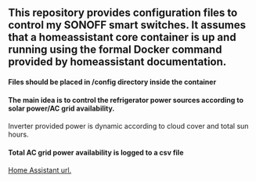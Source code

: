 <h2> This repository provides configuration files to control my SONOFF smart switches. It assumes that a homeassistant core container is up and running using the formal Docker command provided by homeassistant documentation.</h2> 
<h4>Files should be placed in /config directory inside the container</h4>
<h4>The main idea is to control the refrigerator power sources according to solar power/AC grid availability.</h4>
<h4></h4>Inverter provided power is dynamic according to cloud cover and total sun hours.</h4>
<h4>Total AC grid power availability is logged to a csv file</h4> 
<h4></h4><a href="https://www.home-assistant.io/" target="_blank">Home Assistant url.</a></h4>

